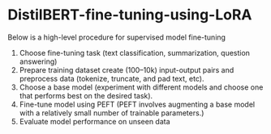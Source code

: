 # DistilBERT-fine-tuning-using-LoRA

Below is a high-level procedure for supervised model fine-tuning

1. Choose fine-tuning task (text classification, summarization, question answering)
2. Prepare training dataset create (100–10k) input-output pairs and preprocess data (tokenize, truncate, and pad text, etc).
3. Choose a base model (experiment with different models and choose one that performs best on the desired task).
4. Fine-tune model using PEFT (PEFT involves augmenting a base model with a relatively small number of trainable parameters.)
5. Evaluate model performance on unseen data
